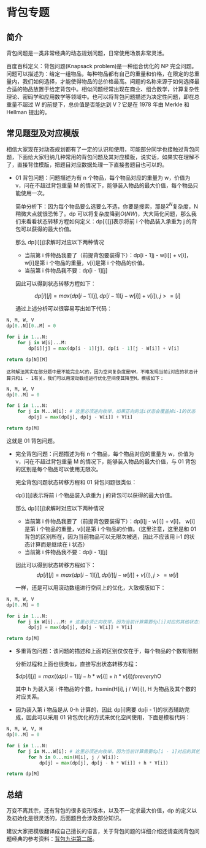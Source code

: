 # 背包专题

## 简介

背包问题是一类非常经典的动态规划问题，日常使用场景非常灵活。

百度百科定义：背包问题(Knapsack problem)是一种组合优化的 NP 完全问题。问题可以描述为：给定一组物品，每种物品都有自己的重量和价格，在限定的总重量内，我们如何选择，才能使得物品的总价格最高。问题的名称来源于如何选择最合适的物品放置于给定背包中。相似问题经常出现在商业、组合数学，计算复杂性理论、密码学和应用数学等领域中。也可以将背包问题描述为决定性问题，即在总重量不超过 W 的前提下，总价值是否能达到 V？它是在 1978 年由 Merkle 和 Hellman 提出的。

## 常见题型及对应模版

相信大家现在对动态规划都有了一定的认识和使用，可能部分同学也接触过背包问题，下面给大家归纳几种常用的背包问题及其对应模版，说实话，如果实在理解不了，直接背住模版，把题目对应数据处理一下直接套题目也可以的。

- 01 背包问题：问题描述为有 n 个物品，每个物品对应的重量为 w，价值为 v，问在不超过背包重量 M 的情况下，能够装入物品的最大价值，每个物品只能使用一次。

  简单分析下：因为每个物品要么选要么不选，你要是搜索，那是$2^{N}$复杂度，N 稍微大点就很恐怖了。dp 可以将复杂度降到$O(NW)$，大大简化问题，那么我们来看看状态转移方程如何定义：dp[i][j]表示将前 i 个物品装入承重为 j 的背包可以获得的最大价值。

  那么 dp[i][j]求解时对应以下两种情况

  - 当前第 i 件物品我要了（前提背包要装得下）：dp[i - 1]j - w[i]] + v[i]， w[i]是第 i 个物品的重量，v[i]是第 i 个物品的价值。
  - 当前第 i 件物品我不要：dp[i - 1][j]

  因此可以得到状态转移方程如下：

  $$dp[i][j] = max(dp[i - 1][j], dp[i - 1][j - w[i]] + v[i]), j>=[i]$$

  通过上述分析可以很容易写出如下代码：

```python
N, M, W, V
dp[0..N][0..M] = 0

for i in 1...N:
    for j in W[i]...M:
        dp[i][j] = max(dp[i - 1][j], dp[i - 1][j - W[i]] + V[i]

return dp[N][M]
```

    这种解法其实在部分题中是不能完全AC的，因为空间复杂度是NM，不难发现当前i对应的状态计算只和i - 1有关，我们可以用滚动数组进行优化空间使其降至M，模板如下：

```python
N, M, W, V
dp[0..M] = 0

for i in 1...N:
    for j in M...W[i]: # 这里必须逆向枚举，如果正向的话i状态会覆盖掉i-1的状态
        dp[j] = max(dp[j], dp[j - W[i]] + V[i]

return dp[M]
```

这就是 01 背包问题。

- 完全背包问题：问题描述为有 n 个物品，每个物品对应的重量为 w，价值为 v，问在不超过背包重量 M 的情况下，能够装入物品的最大价值，与 01 背包的区别是每个物品可以使用无限次。

  完全背包问题状态转移方程和 01 背包问题很类似：

  dp[i][j]表示将前 i 个物品装入承重为 j 的背包可以获得的最大价值。

  那么 dp[i][j]求解时对应以下两种情况

  - 当前第 i 件物品我要了（前提背包要装得下）：dp[i]j - w[i]] + v[i]， w[i]是第 i 个物品的重量，v[i]是第 i 个物品的价值。（这里注意，这里是和 01 背包的区别所在，因为当前物品可以无限次被选，因此不应该用 i-1 的状态计算而是继续在 i 状态）
  - 当前第 i 件物品我不要：dp[i - 1][j]

  因此可以得到状态转移方程如下：$$dp[i][j] = max(dp[i - 1][j], dp[i][j - w[i]] + v[i]), j>=w[i]$$

  一样，还是可以用滚动数组进行空间上的优化，大致模版如下：

```python
N, M, W, V
dp[0..M] = 0

for i in 1...N:
    for j in W[i]...M: # 这里必须正向枚举，因为当前计算需要dp[i]对应的其他状态来计算
        dp[j] = max(dp[j], dp[j - W[i]] + V[i]

return dp[M]
```

- 多重背包问题：该问题的描述和上面的区别仅仅在于，每个物品的个数有限制

  分析过程和上面也很类似，直接写出状态转移方程：

  $$dp[i][j] = max((dp[i - 1][j - h * w[i]] + h * v[i]) for every h$O

  其中 h 为装入第 i 件物品的个数，h≤min(H[i], j / W[i]), H 为物品及其个数的对应关系。

- 因为装入第 i 物品是从 0-h 计算的，因此 dp[i]需要 dp[i - 1]的状态辅助完成，因此可以采用 01 背包优化的方式来优化空间使用，下面是模板代码：

```python
N, M, W, V, H
dp[0..M] = 0

for i in 1...N:
    for j in M...W[i]: # 这里必须逆向枚举，因为当前计算需要dp[i - 1]对应的其他状态来计算
        for h in 0...min(H[i], j / W[i]):
            dp[j] = max(dp[j], dp[j - h * W[i]] + h * V[i])

return dp[M]
```

## 总结

万变不离其宗，还有背包的很多变形版本，以及不一定求最大价值，dp 的定义以及初始化是很灵活的，后面题目会涉及部分知识。

建议大家把模版翻译成自己擅长的语言，关于背包问题的详细介绍还请查阅背包问题经典的参考资料：[背包九讲第二版](https://github.com/tianyicui/pack/blob/master/V2.pdf)。
